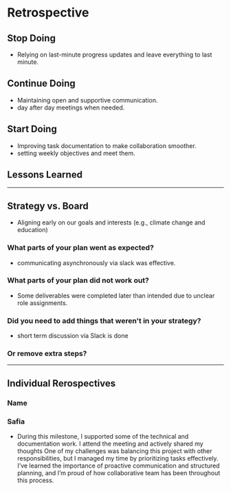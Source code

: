 <!-- this template is for inspiration, feel free to change it however you like! -->

# Retrospective

## Stop Doing

- Relying on last-minute progress updates and leave everything to last minute.

## Continue Doing

- Maintaining open and supportive communication.
- day after day meetings when needed.

## Start Doing

- Improving task documentation to make collaboration smoother.
- setting weekly objectives and meet them.

## Lessons Learned

---

## Strategy vs. Board

- Aligning early on our goals and interests (e.g., climate change and education)

### What parts of your plan went as expected?

- communicating asynchronously via slack was effective.

### What parts of your plan did not work out?

- Some deliverables were completed later than intended due to unclear role assignments.

### Did you need to add things that weren't in your strategy?

- short term discussion via Slack is done

### Or remove extra steps?

---

## Individual Rerospectives

### Name

<!-- reflect on your contributions, challenges and progress in this milestone -->

### Safia

- During this milestone, I supported some of the technical and documentation work.
  I attend the meeting and actively shared my thoughts One of my challenges was
  balancing this project with other responsibilities, but I managed my time by
  prioritizing tasks effectively. I’ve learned the importance of proactive
  communication and structured planning, and I’m proud of how collaborative
  team has been throughout this process.
